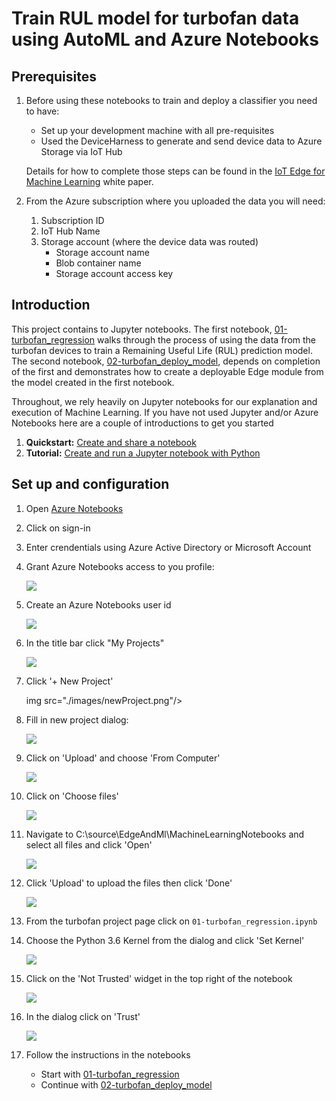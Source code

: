 # Train RUL model for turbofan data using AutoML and Azure Notebooks
## Prerequisites
1. Before using these notebooks to train and deploy a classifier you need to have:
   * Set up your development machine with all pre-requisites
   * Used the DeviceHarness to generate and send device data to Azure Storage via IoT Hub  

    Details for how to complete those steps can be found in the [IoT  Edge for Machine Learning](aka.ms/IoTEdgeMLPaper) white paper.

1. From the Azure subscription where you uploaded the data you will need:
    1. Subscription ID 
    1. IoT Hub Name
    1. Storage account (where the device data was routed)
        * Storage account name 
        * Blob container name 
        * Storage account access key 
## Introduction
This project contains to Jupyter notebooks. The first notebook, [01-turbofan_regression](./01-turbofan_regression.ipynb) walks through the process of using the data from the turbofan devices to train a Remaining Useful Life (RUL) prediction model.  The second notebook, [02-turbofan_deploy_model](./02-turbofan_deploy_model.ipynb), depends on completion of the first and demonstrates how to create a deployable Edge module from the model created in the first notebook.

Throughout, we rely heavily on Jupyter notebooks for our explanation and execution of Machine Learning.  If you have not used Jupyter and/or Azure Notebooks here are a couple of introductions to get you started
1. **Quickstart:**  [Create and share a notebook](https://docs.microsoft.com/en-us/azure/notebooks/quickstart-create-share-jupyter-notebook)
1. **Tutorial:** [Create and run a Jupyter notebook with Python](https://docs.microsoft.com/en-us/azure/notebooks/tutorial-create-run-jupyter-notebook)

## Set up and configuration 
1. Open [Azure Notebooks](https://notebooks.azure.com)
1. Click on sign-in
1. Enter crendentials using Azure Active Directory or Microsoft Account
1. Grant Azure Notebooks access to you profile:

    <img src="./images/appAccessDialog.png"/>
1. Create an Azure Notebooks user id

    <img src="./images/createUserId.png"/>
1. In the title bar click "My Projects"

    <img src="./images/anbTopNav.png"/>
1. Click '+ New Project'

    img src="./images/newProject.png"/>
1. Fill in new project dialog:

    <img src="./images/createNewProjectDialog.png"/>
1. Click on 'Upload' and choose 'From Computer'

    <img src="./images/uploadControl.png"/>
1. Click on 'Choose files'

    <img src="./images/uploadDialogEmpty.png"/>
1. Navigate to C:\source\EdgeAndMl\MachineLearningNotebooks and select all files and click 'Open'

    <img src="./images/uploadFileFolder.png"/>
1. Click 'Upload' to upload the files then click 'Done'

    <img src="./images/uploadDialogFilled.png"/>
1. From the turbofan project page click on `01-turbofan_regression.ipynb`
1. Choose the Python 3.6 Kernel from the dialog and click 'Set Kernel'

    <img src="./images/setKernel.png"/>
1. Click on the 'Not Trusted' widget in the top right of the notebook

    <img src="./images/notTrusted.png"/>
1. In the dialog click on 'Trust'

    <img src="./images/notTrustedDialog.png"/>
1. Follow the instructions in the notebooks 
   * Start with [01-turbofan_regression](./01-turbofan_regression.ipynb)
   * Continue with [02-turbofan_deploy_model](./02-turbofan_deploy_model.ipynb)
